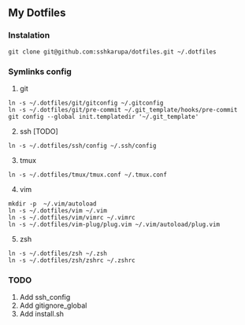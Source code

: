 ## My Dotfiles

### Instalation

```
git clone git@github.com:sshkarupa/dotfiles.git ~/.dotfiles
```

### Symlinks config

1. git
```
ln -s ~/.dotfiles/git/gitconfig ~/.gitconfig
ln -s ~/.dotfiles/git/pre-commit ~/.git_template/hooks/pre-commit
git config --global init.templatedir '~/.git_template'
```
2. ssh [TODO]

```
ln -s ~/.dotfiles/ssh/config ~/.ssh/config
```
3. tmux
```
ln -s ~/.dotfiles/tmux/tmux.conf ~/.tmux.conf
```
4. vim
```
mkdir -p  ~/.vim/autoload
ln -s ~/.dotfiles/vim ~/.vim
ln -s ~/.dotfiles/vim/vimrc ~/.vimrc
ln -s ~/.dotfiles/vim-plug/plug.vim ~/.vim/autoload/plug.vim
```
5. zsh
```
ln -s ~/.dotfiles/zsh ~/.zsh
ln -s ~/.dotfiles/zsh/zshrc ~/.zshrc
```

### TODO

1. Add ssh_config
2. Add gitignore_global
3. Add install.sh
